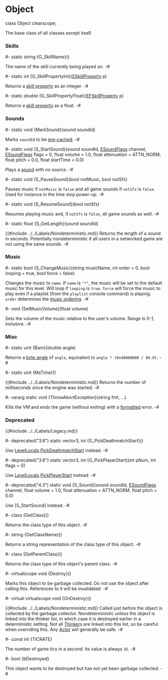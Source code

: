 # Object

[byte angles]: ../../Concepts/Angles.md#byte-angles
[caching]: ../../Concepts/Caching.md
[format strings]: ../../Concepts/FormatStrings.md
[music ordering]: ../../Data/Music.md#ordering
[sounds]: ../../Data/Sounds.md

[Actor]: Actor.md
[EFSkillProperty]: EFSkillProperty.md
[ESkillProperty]: ESkillProperty.md
[ESoundFlags]: ESoundFlags.md
[LevelLocals]: LevelLocals.md
[PickDeathmatchStart]: LevelLocals.md#mthd-pickdeathmatchstart
[PickPlayerStart]: LevelLocals.md#mthd-pickplayerstart
[Thinker]: Thinker.md

<!-- api-declaration -->
class Object clearscope;

<!-- api-definition -->
The base class of all classes except itself.

<!-- api-class-methods -->
### Skills

#-
static string {G_SkillName}()

The name of the skill currently being played on.
-#

#-
static int {G_SkillPropertyInt}([ESkillProperty] p)

Returns a [skill property][ESkillProperty] as an integer.
-#

#-
static double {G_SkillPropertyFloat}([EFSkillProperty] p)

Returns a [skill property][ESkillProperty] as a float.
-#

### Sounds

#-
static void {MarkSound}(sound soundId)

Marks `soundId` to be [pre-cached][caching].
-#

#-
static void {S_StartSound}(sound soundId, [ESoundFlags] channel, [ESoundFlags] flags = 0, float volume = 1.0, float attenuation = ATTN_NORM, float pitch = 0.0, float startTime = 0.0)

Plays a [sound][sounds] with no source.
-#

#-
static void {S_PauseSound}(bool notMusic, bool notSfx)

Pauses music if `notMusic` is `false` and all game sounds if `notSfx`
is `false`. Used for instance in the time stop power-up.
-#

#-
static void {S_ResumeSound}(bool notSfx)

Resumes playing music and, if `notSfx` is `false`, all game sounds as
well.
-#

#-
static float {S_GetLength}(sound soundId)

{{#include ../../Labels/Nondeterministic.md}} Returns the length of a
sound in seconds. Potentially nondeterministic if all users in a
networked game are not using the same sounds.
-#

### Music

#-
static bool {S_ChangeMusic}(string musicName, int order = 0, bool looping = true, bool force = false)

Changes the music to `name`. If `name` is `"*"`, the music will be set
to the default music for this level. Will loop if `looping` is `true`.
`force` will force the music to play even if a playlist (from the
`playlist` console command) is playing. `order` determines the [music
ordering].
-#

#-
void {SetMusicVolume}(float volume)

Sets the volume of the music relative to the user's volume. Range is
0-1, inclusive.
-#

### Misc

#-
static uint {Bam}(double angle)

Returns a [byte angle][byte angles] of `angle`, equivalent to `angle *
(0x40000000 / 90.0)`.
-#

#-
static uint {MsTime}()

{{#include ../../Labels/Nondeterministic.md}} Returns the number of
milliseconds since the engine was started.
-#

#-
vararg static void {ThrowAbortException}(string fmt, ...)

Kills the VM and ends the game (without exiting) with a
[formatted][format strings] error.
-#

### Deprecated

{{#include ../../Labels/Legacy.md}}

#-
deprecated(\"3.8\") static vector3, int {G_PickDeathmatchStart}()

Use [LevelLocals].[PickDeathmatchStart] instead.
-#

#-
deprecated(\"3.8\") static vector3, int {G_PickPlayerStart}(int pNum, int flags = 0)

Use [LevelLocals].[PickPlayerStart] instead.
-#

#-
deprecated(\"4.3\") static void {S_Sound}(sound soundId, [ESoundFlags] channel, float volume = 1.0, float attenuation = ATTN_NORM, float pitch = 0.0)

Use [S_StartSound] instead.
-#

<!-- api-instance-methods -->
#-
class {GetClass}()

Returns the class type of this object.
-#

#-
string {GetClassName}()

Returns a string representation of the class type of this object.
-#

#-
class {GetParentClass}()

Returns the class type of this object's parent class.
-#

#-
virtualscope void {Destroy}()

Marks this object to be garbage collected. Do not use the object after
calling this. References to it will be invalidated.
-#

#-
virtual virtualscope void {OnDestroy}()

{{#include ../../Labels/Nondeterministic.md}} Called just before the
object is collected by the garbage collector. Nondeterministic unless
the object is linked into the thinker list, in which case it is
destroyed earlier in a deterministic setting. Not all [Thinker]s are
linked into this list, so be careful when overriding this. Any [Actor]
will generally be safe.
-#

<!-- api-constants -->
#-
const int {TICRATE}

The number of game tics in a second. Its value is always `35`.
-#

<!-- api-members -->
#-
bool {bDestroyed}

This object wants to be destroyed but has not yet been garbage collected.
-#
